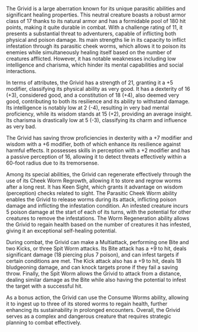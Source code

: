 The Grivid is a large aberration known for its unique parasitic abilities and significant healing properties. This neutral creature boasts a robust armor class of 17 thanks to its natural armor and has a formidable pool of 180 hit points, making it quite durable in combat. With a challenge rating of 11, it presents a substantial threat to adventurers, capable of inflicting both physical and poison damage. Its main strengths lie in its capacity to inflict infestation through its parasitic cheek worms, which allows it to poison its enemies while simultaneously healing itself based on the number of creatures afflicted. However, it has notable weaknesses including low intelligence and charisma, which hinder its mental capabilities and social interactions.

In terms of attributes, the Grivid has a strength of 21, granting it a +5 modifier, classifying its physical ability as very good. It has a dexterity of 16 (+3), considered good, and a constitution of 18 (+4), also deemed very good, contributing to both its resilience and its ability to withstand damage. Its intelligence is notably low at 2 (-4), resulting in very bad mental proficiency, while its wisdom stands at 15 (+2), providing an average insight. Its charisma is drastically low at 5 (-3), classifying its charm and influence as very bad.

The Grivid has saving throw proficiencies in dexterity with a +7 modifier and wisdom with a +6 modifier, both of which enhance its resilience against harmful effects. It possesses skills in perception with a +2 modifier and has a passive perception of 16, allowing it to detect threats effectively within a 60-foot radius due to its tremorsense.

Among its special abilities, the Grivid can regenerate effectively through the use of its Cheek Worm Regrowth, allowing it to store and regrow worms after a long rest. It has Keen Sight, which grants it advantage on wisdom (perception) checks related to sight. The Parasitic Cheek Worm ability enables the Grivid to release worms during its attack, inflicting poison damage and inflicting the infestation condition. An infested creature incurs 5 poison damage at the start of each of its turns, with the potential for other creatures to remove the infestations. The Worm Regeneration ability allows the Grivid to regain health based on the number of creatures it has infested, giving it an exceptional self-healing potential.

During combat, the Grivid can make a Multiattack, performing one Bite and two Kicks, or three Spit Worm attacks. Its Bite attack has a +9 to hit, deals significant damage (18 piercing plus 7 poison), and can infest targets if certain conditions are met. The Kick attack also has a +9 to hit, deals 18 bludgeoning damage, and can knock targets prone if they fail a saving throw. Finally, the Spit Worm allows the Grivid to attack from a distance, dealing similar damage as the Bite while also having the potential to infest the target with a successful hit.

As a bonus action, the Grivid can use the Consume Worms ability, allowing it to ingest up to three of its stored worms to regain health, further enhancing its sustainability in prolonged encounters. Overall, the Grivid serves as a complex and dangerous creature that requires strategic planning to combat effectively.